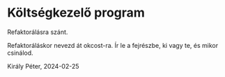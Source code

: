 # Költségkezelő program

Refaktorálásra szánt.

Refaktoráláskor nevezd át okcost-ra. Ír le a fejrészbe, ki vagy te, és mikor csinálod.

Király Péter,
2024-02-25
